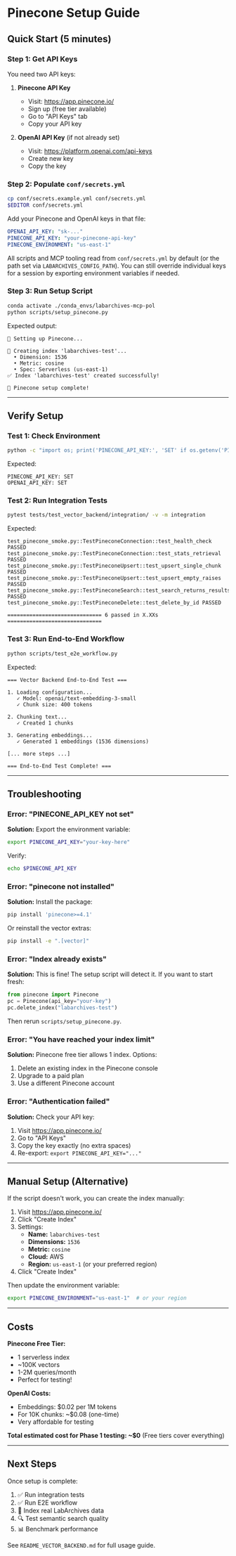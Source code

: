 # Pinecone Setup Guide

## Quick Start (5 minutes)

### **Step 1: Get API Keys**

You need two API keys:

1. **Pinecone API Key**
   - Visit: https://app.pinecone.io/
   - Sign up (free tier available)
   - Go to "API Keys" tab
   - Copy your API key

2. **OpenAI API Key** (if not already set)
   - Visit: https://platform.openai.com/api-keys
   - Create new key
   - Copy the key

### **Step 2: Populate `conf/secrets.yml`**

```bash
cp conf/secrets.example.yml conf/secrets.yml
$EDITOR conf/secrets.yml
```

Add your Pinecone and OpenAI keys in that file:

```yaml
OPENAI_API_KEY: "sk-..."
PINECONE_API_KEY: "your-pinecone-api-key"
PINECONE_ENVIRONMENT: "us-east-1"
```

All scripts and MCP tooling read from `conf/secrets.yml` by default (or the path set via `LABARCHIVES_CONFIG_PATH`). You can still override individual keys for a session by exporting environment variables if needed.

### **Step 3: Run Setup Script**

```bash
conda activate ./conda_envs/labarchives-mcp-pol
python scripts/setup_pinecone.py
```

Expected output:
```
🔧 Setting up Pinecone...

📝 Creating index 'labarchives-test'...
  • Dimension: 1536
  • Metric: cosine
  • Spec: Serverless (us-east-1)
✅ Index 'labarchives-test' created successfully!

🎉 Pinecone setup complete!
```

---

## Verify Setup

### **Test 1: Check Environment**

```bash
python -c "import os; print('PINECONE_API_KEY:', 'SET' if os.getenv('PINECONE_API_KEY') else 'NOT SET'); print('OPENAI_API_KEY:', 'SET' if os.getenv('OPENAI_API_KEY') else 'NOT SET')"
```

Expected:
```
PINECONE_API_KEY: SET
OPENAI_API_KEY: SET
```

### **Test 2: Run Integration Tests**

```bash
pytest tests/test_vector_backend/integration/ -v -m integration
```

Expected:
```
test_pinecone_smoke.py::TestPineconeConnection::test_health_check PASSED
test_pinecone_smoke.py::TestPineconeConnection::test_stats_retrieval PASSED
test_pinecone_smoke.py::TestPineconeUpsert::test_upsert_single_chunk PASSED
test_pinecone_smoke.py::TestPineconeUpsert::test_upsert_empty_raises PASSED
test_pinecone_smoke.py::TestPineconeSearch::test_search_returns_results PASSED
test_pinecone_smoke.py::TestPineconeDelete::test_delete_by_id PASSED

============================== 6 passed in X.XXs ==============================
```

### **Test 3: Run End-to-End Workflow**

```bash
python scripts/test_e2e_workflow.py
```

Expected:
```
=== Vector Backend End-to-End Test ===

1. Loading configuration...
   ✓ Model: openai/text-embedding-3-small
   ✓ Chunk size: 400 tokens

2. Chunking text...
   ✓ Created 1 chunks

3. Generating embeddings...
   ✓ Generated 1 embeddings (1536 dimensions)

[... more steps ...]

=== End-to-End Test Complete! ===
```

---

## Troubleshooting

### **Error: "PINECONE_API_KEY not set"**

**Solution:** Export the environment variable:
```bash
export PINECONE_API_KEY="your-key-here"
```

Verify:
```bash
echo $PINECONE_API_KEY
```

### **Error: "pinecone not installed"**

**Solution:** Install the package:
```bash
pip install 'pinecone>=4.1'
```

Or reinstall the vector extras:
```bash
pip install -e ".[vector]"
```

### **Error: "Index already exists"**

**Solution:** This is fine! The setup script will detect it. If you want to start fresh:

```python
from pinecone import Pinecone
pc = Pinecone(api_key="your-key")
pc.delete_index("labarchives-test")
```

Then rerun `scripts/setup_pinecone.py`.

### **Error: "You have reached your index limit"**

**Solution:** Pinecone free tier allows 1 index. Options:
1. Delete an existing index in the Pinecone console
2. Upgrade to a paid plan
3. Use a different Pinecone account

### **Error: "Authentication failed"**

**Solution:** Check your API key:
1. Visit https://app.pinecone.io/
2. Go to "API Keys"
3. Copy the key exactly (no extra spaces)
4. Re-export: `export PINECONE_API_KEY="..."`

---

## Manual Setup (Alternative)

If the script doesn't work, you can create the index manually:

1. Visit https://app.pinecone.io/
2. Click "Create Index"
3. Settings:
   - **Name:** `labarchives-test`
   - **Dimensions:** `1536`
   - **Metric:** `cosine`
   - **Cloud:** AWS
   - **Region:** `us-east-1` (or your preferred region)
4. Click "Create Index"

Then update the environment variable:
```bash
export PINECONE_ENVIRONMENT="us-east-1"  # or your region
```

---

## Costs

**Pinecone Free Tier:**
- 1 serverless index
- ~100K vectors
- 1-2M queries/month
- Perfect for testing!

**OpenAI Costs:**
- Embeddings: $0.02 per 1M tokens
- For 10K chunks: ~$0.08 (one-time)
- Very affordable for testing

**Total estimated cost for Phase 1 testing: ~$0**
(Free tiers cover everything)

---

## Next Steps

Once setup is complete:

1. ✅ Run integration tests
2. ✅ Run E2E workflow
3. 🚀 Index real LabArchives data
4. 🔍 Test semantic search quality
5. 📊 Benchmark performance

See `README_VECTOR_BACKEND.md` for full usage guide.

